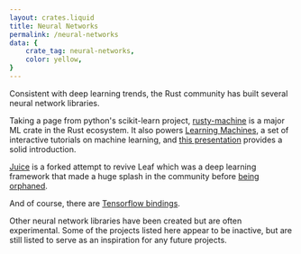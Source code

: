 ```yaml
---
layout: crates.liquid
title: Neural Networks
permalink: /neural-networks
data: {
    crate_tag: neural-networks,
    color: yellow,
}
---
```


Consistent with deep learning trends, the Rust community has built several neural network libraries.

Taking a page from python's scikit-learn project, [rusty-machine](https://crates.io/crates/rusty-machine)
is a major ML crate in the Rust ecosystem. It also powers [Learning Machines](https://learning-machines.herokuapp.com/),
a set of interactive tutorials on machine learning, and [this presentation](http://athemathmo.github.io/2016/07/28/rusty-machine-talk.html#/)
provides a solid introduction.

[Juice](https://crates.io/crates/juice) is a forked attempt to revive Leaf which was a deep learning framework that made a huge splash in the community
before [being orphaned](https://medium.com/@mjhirn/tensorflow-wins-89b78b29aafb#.pvv7a6dm7).

And of course, there are [Tensorflow bindings](https://crates.io/crates/tensorflow).

Other neural network libraries have been created but are often experimental.
Some of the projects listed here appear to be inactive, but are still listed to serve as an inspiration
for any future projects.
